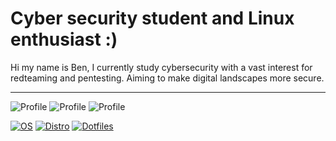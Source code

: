 
# Cyber security student and Linux enthusiast :)
Hi my name is Ben, I currently study cybersecurity with a vast interest for redteaming and pentesting. Aiming to make digital landscapes more secure.
___
![Profile](https://img.shields.io/badge//-Hack%20The%20Box-green?style=flat-square&logo=hackthebox&logoColor=white) 
![Profile](https://img.shields.io/badge//-Try%20Hack%20Me-darkred?style=flat-square&logo=tryhackme&logoColor=white)
![Profile](https://img.shields.io/badge//-Intigriti-white?style=flat-square&logo=intigriti&logoColor=white)

[![OS](https://img.shields.io/badge/OS-Linux-yellow?style=flat-square&logo=linux&logoColor=white)](https://en.wikipedia.org/wiki/Linux)
[![Distro](https://img.shields.io/badge/Distro-Arch%20linux-blue?style=flat-square&logo=archlinux&logoColor=white)](https://en.wikipedia.org/wiki/Arch_Linux)
[![Dotfiles](https://img.shields.io/badge/Setup-Dotfiles-blue?style=flat-square&logo=dwm&logoColor=white)]()
